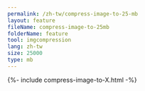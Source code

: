 ```yaml
---
permalink: /zh-tw/compress-image-to-25-mb
layout: feature
fileName: compress-image-to-25mb
folderName: feature
tool: imgcompression
lang: zh-tw
size: 25000
type: mb
---
```


{%- include compress-image-to-X.html -%}
